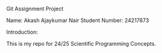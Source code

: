 Git Assignment Project

Name: Akash Ajaykumar Nair
Student Number: 24217873

Introduction:

This is my repo for 24/25 Scientific Programming Concepts.
